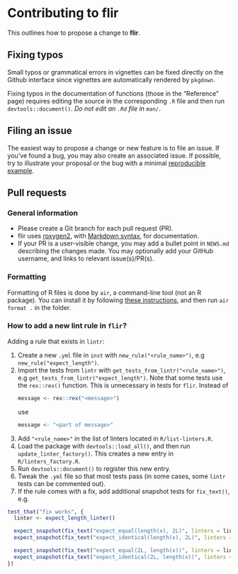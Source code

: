 
# Contributing to flir

This outlines how to propose a change to **flir**.

## Fixing typos

Small typos or grammatical errors in vignettes can be fixed directly on
the Github interface since vignettes are automatically rendered by
`pkgdown`.

Fixing typos in the documentation of functions (those in the “Reference”
page) requires editing the source in the corresponding `.R` file and
then run `devtools::document()`. *Do not edit an `.Rd` file in `man/`*.

## Filing an issue

The easiest way to propose a change or new feature is to file an issue.
If you’ve found a bug, you may also create an associated issue. If
possible, try to illustrate your proposal or the bug with a minimal
[reproducible example](https://www.tidyverse.org/help/#reprex).

## Pull requests

### General information

- Please create a Git branch for each pull request (PR).
- flir uses
  [roxygen2](https://cran.r-project.org/package=roxygen2), with
  [Markdown
  syntax](https://cran.r-project.org/web/packages/roxygen2/vignettes/rd-formatting.html),
  for documentation.
- If your PR is a user-visible change, you may add a bullet point in
  `NEWS.md` describing the changes made. You may optionally add your
  GitHub username, and links to relevant issue(s)/PR(s).

### Formatting

Formatting of R files is done by `air`, a command-line tool (not an R
package). You can install it by following [these instructions](https://posit-dev.github.io/air/cli.html), and then run `air format .` in the folder.

### How to add a new lint rule in `flir`?

Adding a rule that exists in `lintr`:

1. Create a new `.yml` file in `inst` with `new_rule("<rule_name>")`, e.g
   `new_rule("expect_length")`.
1. Import the tests from `lintr` with `get_tests_from_lintr("<rule_name>")`, e.g
   `get_tests_from_lintr("expect_length")`. Note that some tests use the
   `rex::rex()` function. This is unnecessary in tests for `flir`. Instead of
   ```r
   message <- rex::rex("<message>")
   ```
   use
   ```r
   message <- "<part of message>"
   ```
1. Add `"<rule_name>"` in the list of linters located in `R/list-linters.R`.
1. Load the package with `devtools::load_all()`, and then run `update_linter_factory()`.
   This creates a new entry in `R/linters_factory.R`.
1. Run `devtools::document()` to register this new entry.
1. Tweak the `.yml` file so that most tests pass (in some cases, some `lintr`
   tests can be commented out).
1. If the rule comes with a fix, add additional snapshot tests for `fix_text()`,
   e.g.

```r
test_that("fix works", {
  linter <- expect_length_linter()

  expect_snapshot(fix_text("expect_equal(length(x), 2L)", linters = linter))
  expect_snapshot(fix_text("expect_identical(length(x), 2L)", linters = linter))

  expect_snapshot(fix_text("expect_equal(2L, length(x))", linters = linter))
  expect_snapshot(fix_text("expect_identical(2L, length(x))", linters = linter))
})
```
